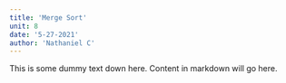 ```yaml
---
title: 'Merge Sort'
unit: 8
date: '5-27-2021'
author: 'Nathaniel C'
---
```


This is some dummy text down here. Content in markdown will go here.